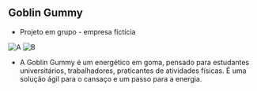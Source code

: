## Goblin Gummy

- Projeto em grupo - empresa fictícia

![A](https://github.com/user-attachments/assets/98f23a83-c37a-40c4-b653-d3adaf335e0f)
![B](https://github.com/user-attachments/assets/24cb2359-f420-47a9-9bc9-dab6e34e7f4a)

- A Goblin Gummy é um energético em goma, pensado para estudantes universitários, trabalhadores, praticantes de atividades físicas. É uma solução ágil para o cansaço e um passo para a energia.
